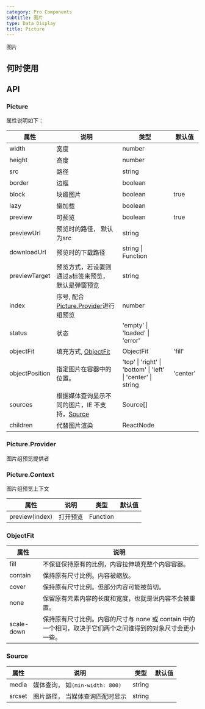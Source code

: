 ```yaml
---
category: Pro Components
subtitle: 图片
type: Data Display
title: Picture
---
```


图片

## 何时使用



## API

### Picture
 
属性说明如下：

| 属性 | 说明 | 类型 | 默认值 |
| --- | --- | --- | --- |
| width | 宽度 | number |  |
| height | 高度 | number |  |
| src | 路径 | string |  |
| border | 边框 | boolean |  |
| block | 块级图片 | boolean | true |
| lazy | 懒加载 | boolean |  |
| preview | 可预览 | boolean | true |
| previewUrl | 预览时的路径， 默认为src | string |  |
| downloadUrl | 预览时的下载路径 | string \| Function |  |
| previewTarget | 预览方式，若设置则通过a标签来预览， 默认是弹窗预览 | string |  |
| index | 序号, 配合[Picture.Provider](#Picture.Provider)进行组预览 | number |  |
| status | 状态 | 'empty' \| 'loaded' \| 'error' |  |
| objectFit | 填充方式, [ObjectFit](#ObjectFit) | ObjectFit | 'fill' |
| objectPosition | 指定图片在容器中的位置。 | 'top' \| 'right' \| 'bottom' \| 'left' \| 'center' \| string | 'center' |
| sources | 根据媒体查询显示不同的图片，IE 不支持，[Source](#Source) | Source[] |   |
| children | 代替图片渲染 | ReactNode |   |

### Picture.Provider
 
图片组预览提供者

### Picture.Context
 
图片组预览上下文

| 属性 | 说明 | 类型 | 默认值 |
| --- | --- | --- | --- |
| preview(index) | 打开预览 | Function |  |

### ObjectFit

| 属性 | 说明  | 
| --- | --- | 
| fill | 不保证保持原有的比例，内容拉伸填充整个内容容器。 | 
| contain | 保持原有尺寸比例。内容被缩放。 | 
| cover | 保持原有尺寸比例。但部分内容可能被剪切。 | 
| none | 保留原有元素内容的长度和宽度，也就是说内容不会被重置。 | 
| scale-down | 保持原有尺寸比例。内容的尺寸与 none 或 contain 中的一个相同，取决于它们两个之间谁得到的对象尺寸会更小一些。 | 

### Source

| 属性 | 说明 | 类型 | 默认值 |
| --- | --- | --- | --- |
| media | 媒体查询， 如`(min-width: 800)` | string |  |
| srcset | 图片路径， 当媒体查询匹配时显示 | string |  |

<style>
[id^="components-picture-demo-"] .c7n-col-24,
[id^="components-picture-demo-"] .c7n-col-12 {
  margin-bottom: 12px;
}
</style>
